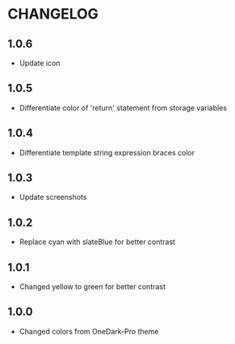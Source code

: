 # CHANGELOG
## 1.0.6
- Update icon

## 1.0.5
- Differentiate color of 'return' statement from storage variables

## 1.0.4
- Differentiate template string expression braces color

## 1.0.3
- Update screenshots

## 1.0.2
- Replace cyan with slateBlue for better contrast

## 1.0.1
- Changed yellow to green for better contrast

## 1.0.0
- Changed colors from OneDark-Pro theme
